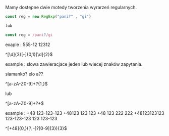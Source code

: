 
Mamy dostępne dwie motedy tworzenia wyrarzeń regularnych.

```js
const reg = new RegExp("pani?" , "gi")

lub

const reg = /pani?/gi
```

exaple : 
555-12
12312

^[\d]{3}[-]{0,1}[\d]{2}$   


example : 
słowa zawieracjace jeden lub wiecej znaków zapytania.

siamanko?
elo
a??

^[a-zA-Z0-9]+\?{1,}$

lub

^[a-zA-Z0-9]+\?+$


example : 
+48 123-123-123
+48123 123 123
+48 123 222 222
+48123123123
123-123-123
123 123-123



^[+48]{0,}([\ \-]?[0-9]{3}){3}$
